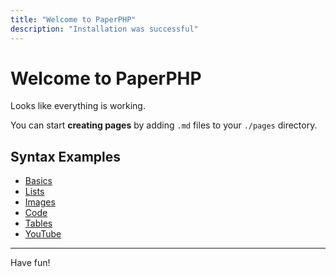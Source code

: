 ```yaml
---
title: "Welcome to PaperPHP"
description: "Installation was successful"
---
```


# Welcome to PaperPHP

Looks like everything is working. 

You can start **creating pages** by adding `.md` files to your `./pages` directory.

## Syntax Examples

- [Basics](examples/basics)
- [Lists](examples/lists)
- [Images](examples/images)
- [Code](examples/code)
- [Tables](examples/tables)
- [YouTube](examples/youtube)

***

Have fun!